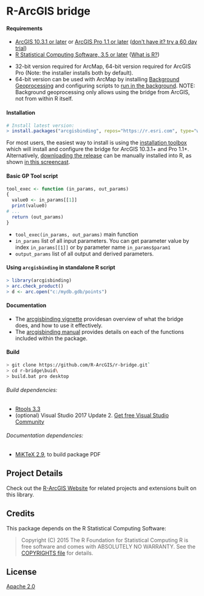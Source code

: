 R-ArcGIS bridge
===============
#### Requirements
 - [ArcGIS 10.3.1 or later](http://desktop.arcgis.com/en/desktop/) or [ArcGIS Pro 1.1 or later](http://pro.arcgis.com/en/pro-app/) ([don't have it? try a 60 day trial](http://www.esri.com/software/arcgis/arcgis-for-desktop/free-trial))
 - [R Statistical Computing Software, 3.5 or later](http://cran.cnr.berkeley.edu/bin/windows/base/) ([What is R?](http://www.r-project.org/about.html))
  + 32-bit version required for ArcMap, 64-bit version required for ArcGIS Pro (Note: the installer installs both by default).
  + 64-bit version can be used with ArcMap by installing [Background Geoprocessing](http://desktop.arcgis.com/en/desktop/latest/analyze/executing-tools/64bit-background.htm) and configuring scripts to [run in the background](http://desktop.arcgis.com/en/desktop/latest/analyze/executing-tools/foreground-and-background-processing.htm). NOTE: Background geoprocessing only allows using the bridge from ArcGIS, not from within R itself.

#### Installation
```R
# Install latest version:
> install.packages("arcgisbinding", repos="https://r.esri.com", type="win.binary")
```

For most users, the easiest way to install is using the [installation toolbox](https://github.com/R-ArcGIS/r-bridge-install) which will install and configure the bridge for ArcGIS 10.3.1+ and Pro 1.1+. 
Alternatively, [downloading the release](https://r.esri.com/bin/) can be manually installed into R, as shown [in this screencast](https://4326.us/R/zipinst/).

#### Basic GP Tool script
```R
tool_exec <- function (in_params, out_params)
{
  value0 <- in_params[[1]]
  print(value0)
# ...
  return (out_params)
}
```
- `tool_exec(in_params, out_params)` main function
- `in_params` list of all input parameters. You can get parameter value by index `in_params[[1]]` or by parameter name `in_params$param1`
- `output_params` list of all output and derived parameters.

#### Using `arcgisbinding` in standalone R script
```R
> library(arcgisbinding)
> arc.check_product()
> d <- arc.open("c:/mydb.gdb/points")
```

#### Documentation
 - The [arcgisbinding vignette](https://r-arcgis.github.io/assets/arcgisbinding-vignette.html) providesan overview of what the bridge does, and how to use it effectively.
 - The [arcgisbinding manual](https://r-arcgis.github.io/assets/arcgisbinding.pdf) provides details on each of the functions included within the package.

#### Build
```bash
> git clone https://github.com/R-ArcGIS/r-bridge.git`
> cd r-bridge\buid\
> build.bat pro desktop
```

###### Build dependencies:
- [Rtools 3.3](http://cran.r-project.org/bin/windows/Rtools)
- (optional) Visual Studio 2017 Update 2. [Get free Visual Studio Community](https://www.visualstudio.com/products/free-developer-offers-vs)

###### Documentation dependencies:
- [MiKTeX 2.9](http://miktex.org/), to build package PDF

## Project Details

Check out the [R-ArcGIS Website](https://r-arcgis.github.io) for related projects and extensions built on this library.

## Credits

This package depends on the R Statistical Computing Software:

> Copyright (C) 2015 The R Foundation for Statistical Computing
> R is free software and comes with ABSOLUTELY NO WARRANTY.
> See the [COPYRIGHTS file](https://github.com/wch/r-source/blob/trunk/doc/COPYRIGHTS) for details.

## License
[Apache 2.0](LICENSE)
